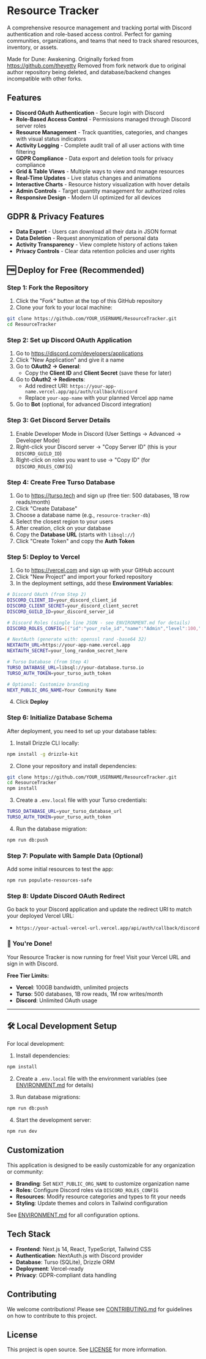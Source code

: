 # Resource Tracker

A comprehensive resource management and tracking portal with Discord authentication and role-based access control. Perfect for gaming communities, organizations, and teams that need to track shared resources, inventory, or assets.

Made for Dune: Awakening. Originally forked from https://github.com/theyetty
Removed from fork network due to original author repository being deleted, and database/backend changes incompatible with other forks.

## Features

- **Discord OAuth Authentication** - Secure login with Discord
- **Role-Based Access Control** - Permissions managed through Discord server roles
- **Resource Management** - Track quantities, categories, and changes with visual status indicators
- **Activity Logging** - Complete audit trail of all user actions with time filtering
- **GDPR Compliance** - Data export and deletion tools for privacy compliance
- **Grid & Table Views** - Multiple ways to view and manage resources
- **Real-Time Updates** - Live status changes and animations
- **Interactive Charts** - Resource history visualization with hover details
- **Admin Controls** - Target quantity management for authorized roles
- **Responsive Design** - Modern UI optimized for all devices

## GDPR & Privacy Features

- **Data Export** - Users can download all their data in JSON format
- **Data Deletion** - Request anonymization of personal data
- **Activity Transparency** - View complete history of actions taken
- **Privacy Controls** - Clear data retention policies and user rights

## 🆓 Deploy for Free (Recommended)

### Step 1: Fork the Repository
1. Click the "Fork" button at the top of this GitHub repository
2. Clone your fork to your local machine:
```bash
git clone https://github.com/YOUR_USERNAME/ResourceTracker.git
cd ResourceTracker
```

### Step 2: Set up Discord OAuth Application
1. Go to https://discord.com/developers/applications
2. Click "New Application" and give it a name
3. Go to **OAuth2 → General**:
   - Copy the **Client ID** and **Client Secret** (save these for later)
4. Go to **OAuth2 → Redirects**:
   - Add redirect URI: `https://your-app-name.vercel.app/api/auth/callback/discord`
   - Replace `your-app-name` with your planned Vercel app name
5. Go to **Bot** (optional, for advanced Discord integration)

### Step 3: Get Discord Server Details
1. Enable Developer Mode in Discord (User Settings → Advanced → Developer Mode)
2. Right-click your Discord server → "Copy Server ID" (this is your `DISCORD_GUILD_ID`)
3. Right-click on roles you want to use → "Copy ID" (for `DISCORD_ROLES_CONFIG`)

### Step 4: Create Free Turso Database
1. Go to https://turso.tech and sign up (free tier: 500 databases, 1B row reads/month)
2. Click "Create Database"
3. Choose a database name (e.g., `resource-tracker-db`)
4. Select the closest region to your users
5. After creation, click on your database
6. Copy the **Database URL** (starts with `libsql://`)
7. Click "Create Token" and copy the **Auth Token**

### Step 5: Deploy to Vercel
1. Go to https://vercel.com and sign up with your GitHub account
2. Click "New Project" and import your forked repository
3. In the deployment settings, add these **Environment Variables**:

```bash
# Discord OAuth (from Step 2)
DISCORD_CLIENT_ID=your_discord_client_id
DISCORD_CLIENT_SECRET=your_discord_client_secret
DISCORD_GUILD_ID=your_discord_server_id

# Discord Roles (single line JSON - see ENVIRONMENT.md for details)
DISCORD_ROLES_CONFIG=[{"id":"your_role_id","name":"Admin","level":100,"isAdmin":true,"canAccessResources":true}]

# NextAuth (generate with: openssl rand -base64 32)
NEXTAUTH_URL=https://your-app-name.vercel.app
NEXTAUTH_SECRET=your_long_random_secret_here

# Turso Database (from Step 4)
TURSO_DATABASE_URL=libsql://your-database.turso.io
TURSO_AUTH_TOKEN=your_turso_auth_token

# Optional: Customize branding
NEXT_PUBLIC_ORG_NAME=Your Community Name
```

4. Click **Deploy**

### Step 6: Initialize Database Schema
After deployment, you need to set up your database tables:

1. Install Drizzle CLI locally:
```bash
npm install -g drizzle-kit
```

2. Clone your repository and install dependencies:
```bash
git clone https://github.com/YOUR_USERNAME/ResourceTracker.git
cd ResourceTracker
npm install
```

3. Create a `.env.local` file with your Turso credentials:
```bash
TURSO_DATABASE_URL=your_turso_database_url
TURSO_AUTH_TOKEN=your_turso_auth_token
```

4. Run the database migration:
```bash
npm run db:push
```

### Step 7: Populate with Sample Data (Optional)
Add some initial resources to test the app:

```bash
npm run populate-resources-safe
```

### Step 8: Update Discord OAuth Redirect
Go back to your Discord application and update the redirect URI to match your deployed Vercel URL:
- `https://your-actual-vercel-url.vercel.app/api/auth/callback/discord`

### 🎉 You're Done!
Your Resource Tracker is now running for free! Visit your Vercel URL and sign in with Discord.

**Free Tier Limits:**
- **Vercel**: 100GB bandwidth, unlimited projects
- **Turso**: 500 databases, 1B row reads, 1M row writes/month
- **Discord**: Unlimited OAuth usage

---

## 🛠️ Local Development Setup

For local development:

1. Install dependencies:
```bash
npm install
```

2. Create a `.env.local` file with the environment variables (see [ENVIRONMENT.md](./ENVIRONMENT.md) for details)

3. Run database migrations:
```bash
npm run db:push
```

4. Start the development server:
```bash
npm run dev
```

## Customization

This application is designed to be easily customizable for any organization or community:

- **Branding**: Set `NEXT_PUBLIC_ORG_NAME` to customize organization name
- **Roles**: Configure Discord roles via `DISCORD_ROLES_CONFIG` 
- **Resources**: Modify resource categories and types to fit your needs
- **Styling**: Update themes and colors in Tailwind configuration

See [ENVIRONMENT.md](./ENVIRONMENT.md) for all configuration options.

## Tech Stack

- **Frontend**: Next.js 14, React, TypeScript, Tailwind CSS
- **Authentication**: NextAuth.js with Discord provider
- **Database**: Turso (SQLite), Drizzle ORM
- **Deployment**: Vercel-ready
- **Privacy**: GDPR-compliant data handling

## Contributing

We welcome contributions! Please see [CONTRIBUTING.md](./CONTRIBUTING.md) for guidelines on how to contribute to this project.

## License

This project is open source. See [LICENSE](./LICENSE) for more information. 
